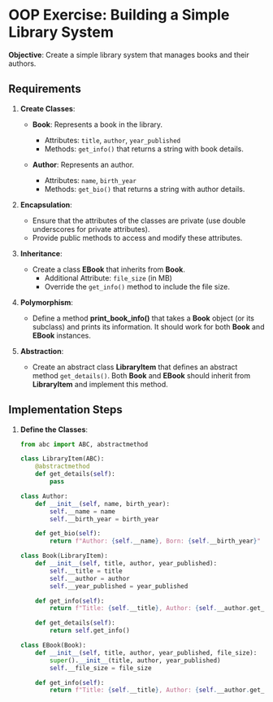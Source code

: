 # OOP Exercise: Building a Simple Library System

**Objective**: Create a simple library system that manages books and their authors.

## Requirements

1. **Create Classes**:
   - **Book**: Represents a book in the library.
     - Attributes: `title`, `author`, `year_published`
     - Methods: `get_info()` that returns a string with book details.

   - **Author**: Represents an author.
     - Attributes: `name`, `birth_year`
     - Methods: `get_bio()` that returns a string with author details.

2. **Encapsulation**:
   - Ensure that the attributes of the classes are private (use double underscores for private attributes).
   - Provide public methods to access and modify these attributes.

3. **Inheritance**:
   - Create a class **EBook** that inherits from **Book**.
     - Additional Attribute: `file_size` (in MB)
     - Override the `get_info()` method to include the file size.

4. **Polymorphism**:
   - Define a method **print_book_info()** that takes a **Book** object (or its subclass) and prints its information. It should work for both **Book** and **EBook** instances.

5. **Abstraction**:
   - Create an abstract class **LibraryItem** that defines an abstract method `get_details()`. Both **Book** and **EBook** should inherit from **LibraryItem** and implement this method.

## Implementation Steps

1. **Define the Classes**:

   ```python
   from abc import ABC, abstractmethod

   class LibraryItem(ABC):
       @abstractmethod
       def get_details(self):
           pass

   class Author:
       def __init__(self, name, birth_year):
           self.__name = name
           self.__birth_year = birth_year

       def get_bio(self):
           return f"Author: {self.__name}, Born: {self.__birth_year}"

   class Book(LibraryItem):
       def __init__(self, title, author, year_published):
           self.__title = title
           self.__author = author
           self.__year_published = year_published

       def get_info(self):
           return f"Title: {self.__title}, Author: {self.__author.get_bio()}, Year: {self.__year_published}"

       def get_details(self):
           return self.get_info()

   class EBook(Book):
       def __init__(self, title, author, year_published, file_size):
           super().__init__(title, author, year_published)
           self.__file_size = file_size

       def get_info(self):
           return f"Title: {self.__title}, Author: {self.__author.get_bio()}, Year: {self.__year_published}, File Size: {self.__file_size} MB"
    ```



